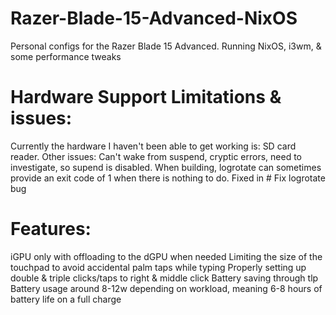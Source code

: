 # Razer-Blade-15-Advanced-NixOS
Personal configs for the Razer Blade 15 Advanced. Running NixOS, i3wm, &amp; some performance tweaks


# Hardware Support Limitations & issues:
Currently the hardware I haven't been able to get working is:
  SD card reader.
Other issues:
  Can't wake from suspend, cryptic errors, need to investigate, so supend is disabled.
  When building, logrotate can sometimes provide an exit code of 1 when there is nothing to do. Fixed in # Fix logrotate bug
  
# Features:
iGPU only with offloading to the dGPU when needed
Limiting the size of the touchpad to avoid accidental palm taps while typing
Properly setting up double & triple clicks/taps to right & middle click
Battery saving through tlp
Battery usage around 8-12w depending on workload, meaning 6-8 hours of battery life on a full charge
